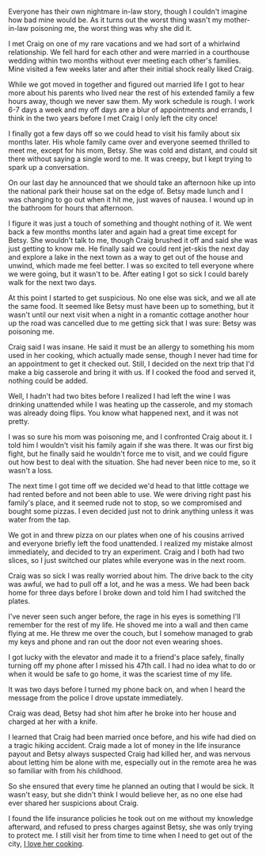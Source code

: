 Everyone has their own nightmare in-law story, though I couldn't imagine how bad mine would be. As it turns out the worst thing wasn't my mother-in-law poisoning me, the worst thing was why she did it.

I met Craig on one of my rare vacations and we had sort of a whirlwind relationship. We fell hard for each other and were married in a courthouse wedding within two months without ever meeting each other's families. Mine visited a few weeks later and after their initial shock really liked Craig.

While we got moved in together and figured out married life I got to hear more about his parents who lived near the rest of his extended family a few hours away, though we never saw them. My work schedule is rough. I work 6-7 days a week and my off days are a blur of appointments and errands, I think in the two years before I met Craig I only left the city once!

I finally got a few days off so we could head to visit his family about six months later. His whole family came over and everyone seemed thrilled to meet me, except for his mom, Betsy. She was cold and distant, and could sit there without saying a single word to me. It was creepy, but I kept trying to spark up a conversation.

On our last day he announced that we should take an afternoon hike up into the national park their house sat on the edge of. Betsy made lunch and I was changing to go out when it hit me, just waves of nausea. I wound up in the bathroom for hours that afternoon.

I figure it was just a touch of something and thought nothing of it. We went back a few months months later and again had a great time except for Betsy. She wouldn't talk to me, though Craig brushed it off and said she was just getting to know me. He finally said we could rent jet-skis the next day and explore a lake in the next town as a way to get out of the house and unwind, which made me feel better. I was so excited to tell everyone where we were going, but it wasn't to be. After eating I got so sick I could barely walk for the next two days.

At this point I started to get suspicious. No one else was sick, and we all ate the same food. It seemed like Betsy must have been up to something, but it wasn't until our next visit when a night in a romantic cottage another hour up the road was cancelled due to me getting sick that I was sure: Betsy was poisoning me.

Craig said I was insane. He said it must be an allergy to something his mom used in her cooking, which actually made sense, though I never had time for an appointment to get it checked out. Still, I decided on the next trip that I'd make a big casserole and bring it with us. If I cooked the food and served it, nothing could be added.

Well, I hadn't had two bites before I realized I had left the wine I was drinking unattended while I was heating up the casserole, and my stomach was already doing flips. You know what happened next, and it was not pretty.

I was so sure his mom was poisoning me, and I confronted Craig about it. I told him I wouldn't visit his family again if she was there. It was our first big fight, but he finally said he wouldn't force me to visit, and we could figure out how best to deal with the situation. She had never been nice to me, so it wasn't a loss.

The next time I got time off we decided we'd head to that little cottage we had rented before and not been able to use. We were driving right past his family's place, and it seemed rude not to stop, so we compromised and bought some pizzas. I even decided just not to drink anything unless it was water from the tap.

We got in and threw pizza on our plates when one of his cousins arrived and everyone briefly left the food unattended. I realized my mistake almost immediately, and decided to try an experiment. Craig and I both had two slices, so I just switched our plates while everyone was in the next room.

Craig was so sick I was really worried about him. The drive back to the city was awful, we had to pull off a lot, and he was a mess. We had been back home for three days before I broke down and told him I had switched the plates.

I've never seen such anger before, the rage in his eyes is something I'll remember for the rest of my life. He shoved me into a wall and then came flying at me. He threw me over the couch, but I somehow managed to grab my keys and phone and ran out the door not even wearing shoes.

I got lucky with the elevator and made it to a friend's place safely, finally turning off my phone after I missed his 47th call. I had no idea what to do or when it would be safe to go home, it was the scariest time of my life.

It was two days before I turned my phone back on, and when I heard the message from the police I drove upstate immediately.

Craig was dead, Betsy had shot him after he broke into her house and charged at her with a knife.

I learned that Craig had been married once before, and his wife had died on a tragic hiking accident. Craig made a lot of money in the life insurance payout and Betsy always suspected Craig had killed her, and was nervous about letting him be alone with me, especially out in the remote area he was so familiar with from his childhood.

So she ensured that every time he planned an outing that I would be sick. It wasn't easy, but she didn't think I would believe her, as no one else had ever shared her suspicions about Craig.

I found the life insurance policies he took out on me without my knowledge afterward, and refused to press charges against Betsy, she was only trying to protect me. I still visit her from time to time when I need to get out of the city, [I love her cooking](https://www.reddit.com/r/nmwrites/).